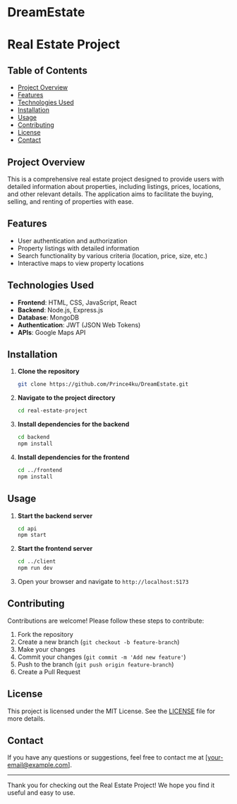 # DreamEstate
# Real Estate Project

## Table of Contents
- [Project Overview](#project-overview)
- [Features](#features)
- [Technologies Used](#technologies-used)
- [Installation](#installation)
- [Usage](#usage)
- [Contributing](#contributing)
- [License](#license)
- [Contact](#contact)

## Project Overview
This is a comprehensive real estate project designed to provide users with detailed information about properties, including listings, prices, locations, and other relevant details. The application aims to facilitate the buying, selling, and renting of properties with ease.

## Features
- User authentication and authorization
- Property listings with detailed information
- Search functionality by various criteria (location, price, size, etc.)
- Interactive maps to view property locations


## Technologies Used
- **Frontend**: HTML, CSS, JavaScript, React
- **Backend**: Node.js, Express.js
- **Database**: MongoDB
- **Authentication**: JWT (JSON Web Tokens)
- **APIs**: Google Maps API

## Installation
1. **Clone the repository**
    ```bash
    git clone https://github.com/Prince4ku/DreamEstate.git
    ```
2. **Navigate to the project directory**
    ```bash
    cd real-estate-project
    ```
3. **Install dependencies for the backend**
    ```bash
    cd backend
    npm install
    ```
4. **Install dependencies for the frontend**
    ```bash
    cd ../frontend
    npm install
    ```

## Usage
1. **Start the backend server**
    ```bash
    cd api
    npm start
    ```
2. **Start the frontend server**
    ```bash
    cd ../client
    npm run dev
    ```
3. Open your browser and navigate to `http://localhost:5173`

## Contributing
Contributions are welcome! Please follow these steps to contribute:
1. Fork the repository
2. Create a new branch (`git checkout -b feature-branch`)
3. Make your changes
4. Commit your changes (`git commit -m 'Add new feature'`)
5. Push to the branch (`git push origin feature-branch`)
6. Create a Pull Request

## License
This project is licensed under the MIT License. See the [LICENSE](LICENSE) file for more details.

## Contact
If you have any questions or suggestions, feel free to contact me at [your-email@example.com].

---

Thank you for checking out the Real Estate Project! We hope you find it useful and easy to use.
